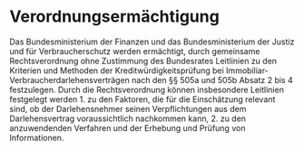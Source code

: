 # Verordnungsermächtigung

Das Bundesministerium der Finanzen und das Bundesministerium der Justiz und für Verbraucherschutz werden ermächtigt, durch gemeinsame Rechtsverordnung ohne Zustimmung des Bundesrates Leitlinien zu den Kriterien und Methoden der Kreditwürdigkeitsprüfung bei Immobiliar\-Verbraucherdarlehensverträgen nach den §§ 505a und 505b Absatz 2 bis 4 festzulegen. Durch die Rechtsverordnung können insbesondere Leitlinien festgelegt werden  1\.
 zu den Faktoren, die für die Einschätzung relevant sind, ob der Darlehensnehmer seinen Verpflichtungen aus dem Darlehensvertrag voraussichtlich nachkommen kann,
 2\.
 zu den anzuwendenden Verfahren und der Erhebung und Prüfung von Informationen.
 

